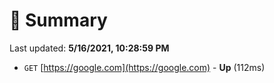 # 📖 Summary
Last updated: **5/16/2021, 10:28:59 PM**

- `GET` [https://google.com](https://google.com) - **Up** (112ms)
